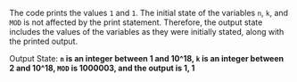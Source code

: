 The code prints the values `1` and `1`. The initial state of the variables `n`, `k`, and `MOD` is not affected by the print statement. Therefore, the output state includes the values of the variables as they were initially stated, along with the printed output.

Output State: **`n` is an integer between 1 and 10^18, `k` is an integer between 2 and 10^18, `MOD` is 1000003, and the output is 1, 1**